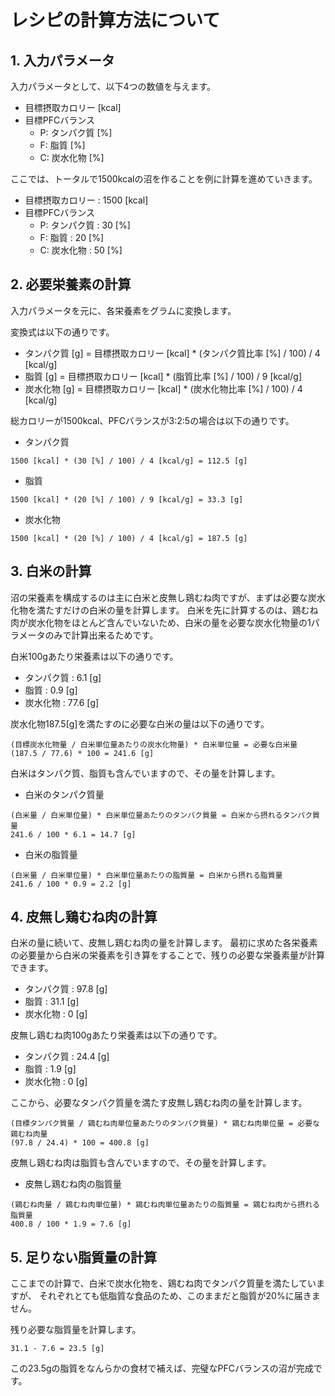 # レシピの計算方法について

## 1. 入力パラメータ

入力パラメータとして、以下4つの数値を与えます。

- 目標摂取カロリー [kcal]
- 目標PFCバランス
    - P: タンパク質 [%]
    - F: 脂質 [%]
    - C: 炭水化物 [%]

ここでは、トータルで1500kcalの沼を作ることを例に計算を進めていきます。

- 目標摂取カロリー : 1500 [kcal]
- 目標PFCバランス
    - P: タンパク質 : 30 [%]
    - F: 脂質 : 20 [%]
    - C: 炭水化物 : 50 [%]

## 2. 必要栄養素の計算

入力パラメータを元に、各栄養素をグラムに変換します。

変換式は以下の通りです。

- タンパク質 [g] = 目標摂取カロリー [kcal] * (タンパク質比率 [%] / 100) / 4 [kcal/g]
- 脂質 [g] = 目標摂取カロリー [kcal] * (脂質比率 [%] / 100) / 9 [kcal/g]
- 炭水化物 [g] = 目標摂取カロリー [kcal] * (炭水化物比率 [%] / 100) / 4 [kcal/g]

総カロリーが1500kcal、PFCバランスが3:2:5の場合は以下の通りです。

- タンパク質

```
1500 [kcal] * (30 [%] / 100) / 4 [kcal/g] = 112.5 [g]
```

- 脂質

```
1500 [kcal] * (20 [%] / 100) / 9 [kcal/g] = 33.3 [g]
```

- 炭水化物

```
1500 [kcal] * (20 [%] / 100) / 4 [kcal/g] = 187.5 [g]
```

## 3. 白米の計算

沼の栄養素を構成するのは主に白米と皮無し鶏むね肉ですが、まずは必要な炭水化物を満たすだけの白米の量を計算します。
白米を先に計算するのは、鶏むね肉が炭水化物をほとんど含んでいないため、白米の量を必要な炭水化物量の1パラメータのみで計算出来るためです。

白米100gあたり栄養素は以下の通りです。

- タンパク質 : 6.1 [g]
- 脂質 : 0.9 [g]
- 炭水化物 : 77.6 [g]

炭水化物187.5[g]を満たすのに必要な白米の量は以下の通りです。

```
(目標炭水化物量 / 白米単位量あたりの炭水化物量) * 白米単位量 = 必要な白米量
(187.5 / 77.6) * 100 = 241.6 [g]
```

白米はタンパク質、脂質も含んでいますので、その量を計算します。

- 白米のタンパク質量

```
(白米量 / 白米単位量) * 白米単位量あたりのタンパク質量 = 白米から摂れるタンパク質量
241.6 / 100 * 6.1 = 14.7 [g]
```

- 白米の脂質量

```
(白米量 / 白米単位量) * 白米単位量あたりの脂質量 = 白米から摂れる脂質量
241.6 / 100 * 0.9 = 2.2 [g]
```


## 4. 皮無し鶏むね肉の計算

白米の量に続いて、皮無し鶏むね肉の量を計算します。
最初に求めた各栄養素の必要量から白米の栄養素を引き算をすることで、残りの必要な栄養素量が計算できます。

- タンパク質 : 97.8 [g]
- 脂質 : 31.1 [g]
- 炭水化物 : 0 [g]

皮無し鶏むね肉100gあたり栄養素は以下の通りです。

- タンパク質 : 24.4 [g]
- 脂質 : 1.9 [g]
- 炭水化物 : 0 [g]

ここから、必要なタンパク質量を満たす皮無し鶏むね肉の量を計算します。

```
(目標タンパク質量 / 鶏むね肉単位量あたりのタンパク質量) * 鶏むね肉単位量 = 必要な鶏むね肉量
(97.8 / 24.4) * 100 = 400.8 [g]
```

皮無し鶏むね肉は脂質も含んでいますので、その量を計算します。

- 皮無し鶏むね肉の脂質量

```
(鶏むね肉量 / 鶏むね肉単位量) * 鶏むね肉単位量あたりの脂質量 = 鶏むね肉から摂れる脂質量
400.8 / 100 * 1.9 = 7.6 [g]
```

## 5. 足りない脂質量の計算

ここまでの計算で、白米で炭水化物を、鶏むね肉でタンパク質量を満たしていますが、
それぞれとても低脂質な食品のため、このままだと脂質が20%に届きません。

残り必要な脂質量を計算します。

```
31.1 - 7.6 = 23.5 [g]
```

この23.5gの脂質をなんらかの食材で補えば、完璧なPFCバランスの沼が完成です。
